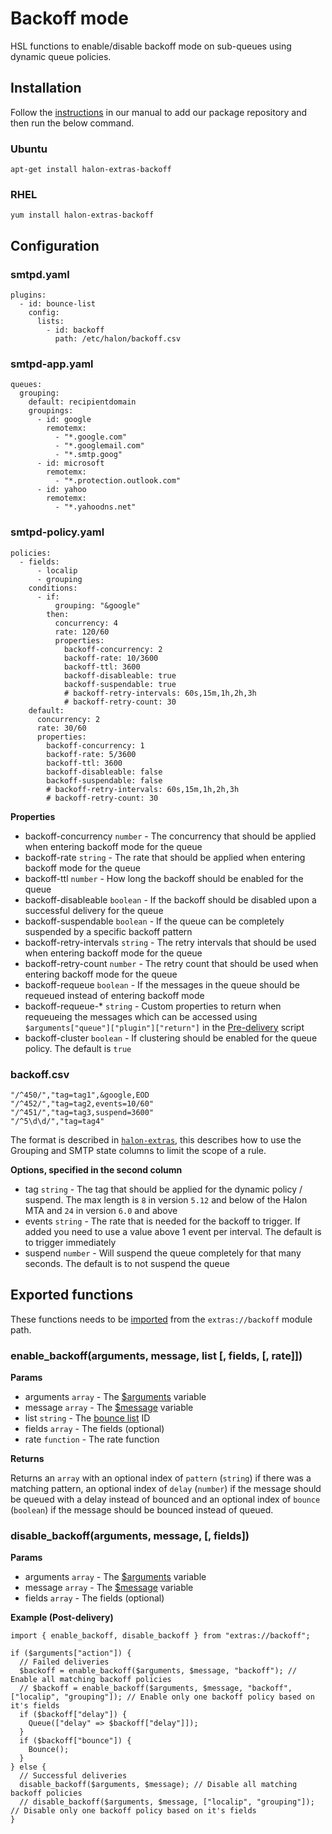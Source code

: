 # Backoff mode

HSL functions to enable/disable backoff mode on sub-queues using dynamic queue policies.

## Installation

Follow the [instructions](https://docs.halon.io/manual/comp_install.html#installation) in our manual to add our package repository and then run the below command.

### Ubuntu

```
apt-get install halon-extras-backoff
```

### RHEL

```
yum install halon-extras-backoff
```

## Configuration

### smtpd.yaml

```
plugins:
  - id: bounce-list
    config:
      lists:
        - id: backoff
          path: /etc/halon/backoff.csv
```

### smtpd-app.yaml

```
queues:
  grouping:
    default: recipientdomain
    groupings:
      - id: google
        remotemx:
          - "*.google.com"
          - "*.googlemail.com"
          - "*.smtp.goog"
      - id: microsoft
        remotemx:
          - "*.protection.outlook.com"
      - id: yahoo
        remotemx:
          - "*.yahoodns.net"
```

### smtpd-policy.yaml

```
policies:
  - fields:
      - localip
      - grouping
    conditions:
      - if:
          grouping: "&google"
        then:
          concurrency: 4
          rate: 120/60
          properties:
            backoff-concurrency: 2
            backoff-rate: 10/3600
            backoff-ttl: 3600
            backoff-disableable: true
            backoff-suspendable: true
            # backoff-retry-intervals: 60s,15m,1h,2h,3h
            # backoff-retry-count: 30
    default:
      concurrency: 2
      rate: 30/60
      properties:
        backoff-concurrency: 1
        backoff-rate: 5/3600
        backoff-ttl: 3600
        backoff-disableable: false
        backoff-suspendable: false
        # backoff-retry-intervals: 60s,15m,1h,2h,3h
        # backoff-retry-count: 30
```

**Properties**

- backoff-concurrency `number` - The concurrency that should be applied when entering backoff mode for the queue
- backoff-rate `string` - The rate that should be applied when entering backoff mode for the queue
- backoff-ttl `number` - How long the backoff should be enabled for the queue
- backoff-disableable `boolean` - If the backoff should be disabled upon a successful delivery for the queue
- backoff-suspendable `boolean` - If the queue can be completely suspended by a specific backoff pattern
- backoff-retry-intervals `string` - The retry intervals that should be used when entering backoff mode for the queue
- backoff-retry-count `number` - The retry count that should be used when entering backoff mode for the queue
- backoff-requeue `boolean` - If the messages in the queue should be requeued instead of entering backoff mode
- backoff-requeue-* `string` - Custom properties to return when requeueing the messages which can be accessed using `$arguments["queue"]["plugin"]["return"]` in the [Pre-delivery](https://docs.halon.io/hsl/predelivery.html) script
- backoff-cluster `boolean` - If clustering should be enabled for the queue policy. The default is `true`

### backoff.csv

```
"/^450/","tag=tag1",&google,EOD
"/^452/","tag=tag2,events=10/60"
"/^451/","tag=tag3,suspend=3600"
"/^5\d\d/","tag=tag4"
```

The format is described in [`halon-extras`](https://github.com/halon-extras/bounce-list?tab=readme-ov-file#bounce-list-format), this describes how to use the Grouping and SMTP state columns to limit the scope of a rule.

**Options, specified in the second column**

- tag `string` - The tag that should be applied for the dynamic policy / suspend. The max length is `8` in version `5.12` and below of the Halon MTA and `24` in version `6.0` and above
- events `string` - The rate that is needed for the backoff to trigger. If added you need to use a value above 1 event per interval. The default is to trigger immediately
- suspend `number` - Will suspend the queue completely for that many seconds. The default is to not suspend the queue

## Exported functions

These functions needs to be [imported](https://docs.halon.io/hsl/structures.html#import) from the `extras://backoff` module path.

### enable_backoff(arguments, message, list [, fields, [, rate]])

**Params**

- arguments `array` - The [$arguments](https://docs.halon.io/hsl/postdelivery.html#v-z1) variable
- message `array` - The [$message](https://docs.halon.io/hsl/postdelivery.html#v-m1) variable
- list `string` - The [bounce list](https://github.com/halon-extras/bounce-list) ID
- fields `array` - The fields (optional)
- rate `function` - The rate function

**Returns**

Returns an `array` with an optional index of `pattern` (`string`) if there was a matching pattern, an optional index of `delay` (`number`) if the message should be queued with a delay instead of bounced and an optional index of `bounce` (`boolean`) if the message should be bounced instead of queued.

### disable_backoff(arguments, message, [, fields])

**Params**

- arguments `array` - The [$arguments](https://docs.halon.io/hsl/postdelivery.html#v-z1) variable
- message `array` - The [$message](https://docs.halon.io/hsl/postdelivery.html#v-m1) variable
- fields `array` - The fields (optional)

**Example (Post-delivery)**

```
import { enable_backoff, disable_backoff } from "extras://backoff";

if ($arguments["action"]) {
  // Failed deliveries
  $backoff = enable_backoff($arguments, $message, "backoff"); // Enable all matching backoff policies
  // $backoff = enable_backoff($arguments, $message, "backoff", ["localip", "grouping"]); // Enable only one backoff policy based on it's fields
  if ($backoff["delay"]) {
    Queue(["delay" => $backoff["delay"]]);
  }
  if ($backoff["bounce"]) {
    Bounce();
  }
} else {
  // Successful deliveries
  disable_backoff($arguments, $message); // Disable all matching backoff policies
  // disable_backoff($arguments, $message, ["localip", "grouping"]); // Disable only one backoff policy based on it's fields
}
```